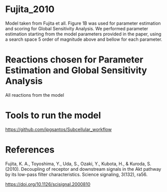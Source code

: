 Fujita_2010
===========

Model taken from Fujita et all.
Figure 1B was used for parameter estimation and scoring for Global Sensitivity Analysis.
We performed parameter estimation starting from the model parameters provided in the paper,
using a search space 5 order of magnitude above and bellow for each parameter.


# Reactions chosen for Parameter Estimation and Global Sensitivity Analysis

All reactions from the model

# Tools to run the model

https://github.com/jpgsantos/Subcellular_workflow

# References

Fujita, K. A., Toyoshima, Y., Uda, S., Ozaki, Y., Kubota, H., & Kuroda, S. (2010).
Decoupling of receptor and downstream signals in the Akt pathway by its low-pass filter characteristics.
Science signaling, 3(132), ra56.

https://doi.org/10.1126/scisignal.2000810